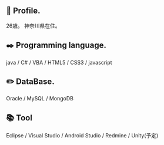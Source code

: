 ## 💬 Profile.
26歳。 神奈川県在住。

## :black_nib: Programming language.
java / C# / VBA / HTML5 / CSS3 / javascript

## :pencil2: DataBase.
Oracle / MySQL / MongoDB

## :books: Tool
Eclipse / Visual Studio / Android Studio / Redmine / Unity(予定)

<!--
**gyouza-dayo/gyouza-dayo** is a ✨ _special_ ✨ repository because its `README.md` (this file) appears on your GitHub profile.

Here are some ideas to get you started:

- 🔭 I’m currently working on ...
- 🌱 I’m currently learning ...
- 👯 I’m looking to collaborate on ...
- 🤔 I’m looking for help with ...
- 💬 Ask me about ...
- 📫 How to reach me: ...
- 😄 Pronouns: ...
- ⚡ Fun fact: ...
-->
